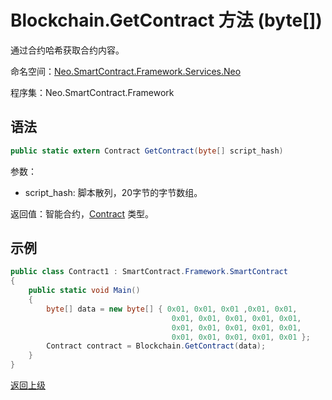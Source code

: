 # Blockchain.GetContract 方法 (byte[])

通过合约哈希获取合约内容。

命名空间：[Neo.SmartContract.Framework.Services.Neo](../../neo.md)

程序集：Neo.SmartContract.Framework

## 语法

```c#
public static extern Contract GetContract(byte[] script_hash)
```

参数：

- script_hash: 脚本散列，20字节的字节数组。

返回值：智能合约，[Contract](../Contract.md) 类型。

## 示例

```C#
public class Contract1 : SmartContract.Framework.SmartContract
{
    public static void Main()
    {
        byte[] data = new byte[] { 0x01, 0x01, 0x01 ,0x01, 0x01,
                                    0x01, 0x01, 0x01, 0x01, 0x01,
                                    0x01, 0x01, 0x01, 0x01, 0x01,
                                    0x01, 0x01, 0x01, 0x01, 0x01 };
        Contract contract = Blockchain.GetContract(data);
    }
}
```



[返回上级](../Blockchain.md)